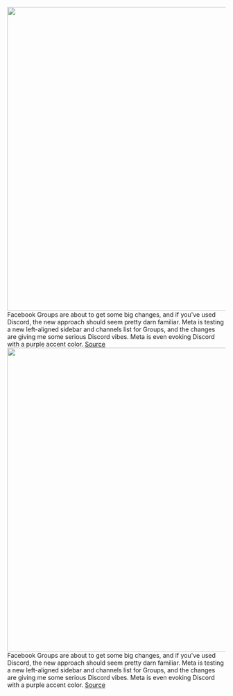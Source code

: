 <img src='https://cdn.vox-cdn.com/thumbor/qerT5uwaYzHmi1MaMrqfriL5v8w=/0x0:3000x2000/1200x800/filters:focal(1278x845:1758x1325)/cdn.vox-cdn.com/uploads/chorus_image/image/71025735/VRG_ILLO_5321_FB_Groups.0.jpg' width='700px' /><br/>
Facebook Groups are about to get some big changes, and if you've used Discord, the new approach should seem pretty darn familiar. Meta is testing a new left-aligned sidebar and channels list for Groups, and the changes are giving me some serious Discord vibes. Meta is even evoking Discord with a purple accent color.
<a href='https://www.theverge.com/2022/6/28/23186527/facebook-groups-discord-channels-test-future-slack'> Source <a/><img src='https://cdn.vox-cdn.com/thumbor/qerT5uwaYzHmi1MaMrqfriL5v8w=/0x0:3000x2000/1200x800/filters:focal(1278x845:1758x1325)/cdn.vox-cdn.com/uploads/chorus_image/image/71025735/VRG_ILLO_5321_FB_Groups.0.jpg' width='700px' /><br/>
Facebook Groups are about to get some big changes, and if you've used Discord, the new approach should seem pretty darn familiar. Meta is testing a new left-aligned sidebar and channels list for Groups, and the changes are giving me some serious Discord vibes. Meta is even evoking Discord with a purple accent color.
<a href='https://www.theverge.com/2022/6/28/23186527/facebook-groups-discord-channels-test-future-slack'> Source <a/>